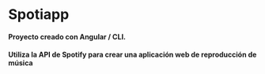# Spotiapp

#### Proyecto creado con Angular / CLI. 
#### Utiliza la API de Spotify para crear una aplicación web de reproducción de música
